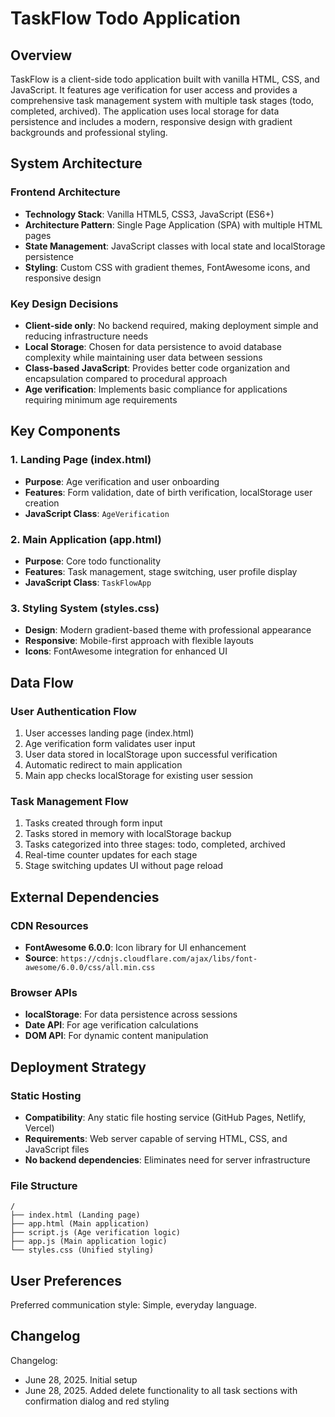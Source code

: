 # TaskFlow Todo Application

## Overview

TaskFlow is a client-side todo application built with vanilla HTML, CSS, and JavaScript. It features age verification for user access and provides a comprehensive task management system with multiple task stages (todo, completed, archived). The application uses local storage for data persistence and includes a modern, responsive design with gradient backgrounds and professional styling.

## System Architecture

### Frontend Architecture
- **Technology Stack**: Vanilla HTML5, CSS3, JavaScript (ES6+)
- **Architecture Pattern**: Single Page Application (SPA) with multiple HTML pages
- **State Management**: JavaScript classes with local state and localStorage persistence
- **Styling**: Custom CSS with gradient themes, FontAwesome icons, and responsive design

### Key Design Decisions
- **Client-side only**: No backend required, making deployment simple and reducing infrastructure needs
- **Local Storage**: Chosen for data persistence to avoid database complexity while maintaining user data between sessions
- **Class-based JavaScript**: Provides better code organization and encapsulation compared to procedural approach
- **Age verification**: Implements basic compliance for applications requiring minimum age requirements

## Key Components

### 1. Landing Page (index.html)
- **Purpose**: Age verification and user onboarding
- **Features**: Form validation, date of birth verification, localStorage user creation
- **JavaScript Class**: `AgeVerification`

### 2. Main Application (app.html)
- **Purpose**: Core todo functionality
- **Features**: Task management, stage switching, user profile display
- **JavaScript Class**: `TaskFlowApp`

### 3. Styling System (styles.css)
- **Design**: Modern gradient-based theme with professional appearance
- **Responsive**: Mobile-first approach with flexible layouts
- **Icons**: FontAwesome integration for enhanced UI

## Data Flow

### User Authentication Flow
1. User accesses landing page (index.html)
2. Age verification form validates user input
3. User data stored in localStorage upon successful verification
4. Automatic redirect to main application
5. Main app checks localStorage for existing user session

### Task Management Flow
1. Tasks created through form input
2. Tasks stored in memory with localStorage backup
3. Tasks categorized into three stages: todo, completed, archived
4. Real-time counter updates for each stage
5. Stage switching updates UI without page reload

## External Dependencies

### CDN Resources
- **FontAwesome 6.0.0**: Icon library for UI enhancement
- **Source**: `https://cdnjs.cloudflare.com/ajax/libs/font-awesome/6.0.0/css/all.min.css`

### Browser APIs
- **localStorage**: For data persistence across sessions
- **Date API**: For age verification calculations
- **DOM API**: For dynamic content manipulation

## Deployment Strategy

### Static Hosting
- **Compatibility**: Any static file hosting service (GitHub Pages, Netlify, Vercel)
- **Requirements**: Web server capable of serving HTML, CSS, and JavaScript files
- **No backend dependencies**: Eliminates need for server infrastructure

### File Structure
```
/
├── index.html (Landing page)
├── app.html (Main application)
├── script.js (Age verification logic)
├── app.js (Main application logic)
└── styles.css (Unified styling)
```

## User Preferences

Preferred communication style: Simple, everyday language.

## Changelog

Changelog:
- June 28, 2025. Initial setup
- June 28, 2025. Added delete functionality to all task sections with confirmation dialog and red styling